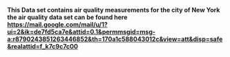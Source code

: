 <b>This Data set contains air quality measurements for the city of New York</b>
<b> the air quality data set can be found here https://mail.google.com/mail/u/1?ui=2&ik=de7fd5ca7e&attid=0.1&permmsgid=msg-a:r8790243851263446852&th=170a1c588043012c&view=att&disp=safe&realattid=f_k7c9c7c00</b>
